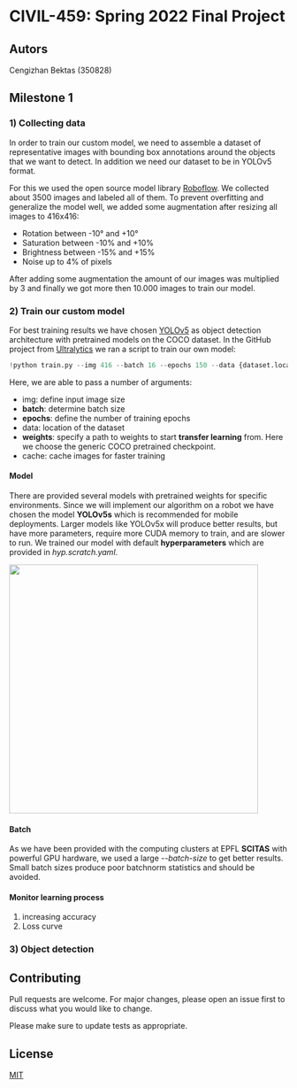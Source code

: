 # CIVIL-459: Spring 2022 Final Project

## Autors
Cengizhan Bektas (350828)


## Milestone 1

### 1) Collecting data

In order to train our custom model, we need to assemble a dataset of representative images with bounding box annotations around the objects that we want to detect. In addition we need our dataset to be in YOLOv5 format.

For this we used the open source model library [Roboflow](https://app.roboflow.com/private-qig8x/dlav-m1/5). We collected about 3500 images and labeled all of them. To prevent overfitting and generalize the model well, we added some augmentation after resizing all images to 416x416:

- Rotation between -10° and +10°
- Saturation between -10% and +10%
- Brightness between -15% and +15%
- Noise up to 4% of pixels

After adding some augmentation the amount of our images was multiplied by 3 and finally we got more then 10.000 images to train our model.

### 2) Train our custom model

For best training results we have chosen [YOLOv5](https://github.com/ultralytics/yolov5) as object detection architecture with pretrained models on the COCO dataset. In the GitHub project from [Ultralytics](https://ultralytics.com/) we ran a script to train our own model:
```python
!python train.py --img 416 --batch 16 --epochs 150 --data {dataset.location}/data.yaml --weights yolov5s.pt --cache
```

Here, we are able to pass a number of arguments:

- img: define input image size
- **batch**: determine batch size
- **epochs**: define the number of training epochs
- data: location of the dataset
- **weights**: specify a path to weights to start **transfer learning** from. Here we choose the generic COCO pretrained checkpoint.
- cache: cache images for faster training

#### Model
There are provided several models with pretrained weights for specific environments. Since we will implement our algorithm on a robot we have chosen the model **YOLOv5s** which is recommended for mobile deployments. Larger models like YOLOv5x will produce better results, but have more parameters, require more CUDA memory to train, and are slower to run. We trained our model with default **hyperparameters** which are provided in *hyp.scratch.yaml*.

<img src="https://github.com/ultralytics/yolov5/releases/download/v1.0/model_comparison.png" width="450" align="left"/>  

<br clear="left"/>

#### Batch

As we have been provided with the computing clusters at EPFL **SCITAS** with powerful GPU hardware, we used a large *--batch-size* to get better results. Small batch sizes produce poor batchnorm statistics and should be avoided.

#### Monitor learning process
1) increasing accuracy
2) Loss curve


### 3) Object detection


## Contributing
Pull requests are welcome. For major changes, please open an issue first to discuss what you would like to change.

Please make sure to update tests as appropriate.

## License
[MIT](https://choosealicense.com/licenses/mit/)

